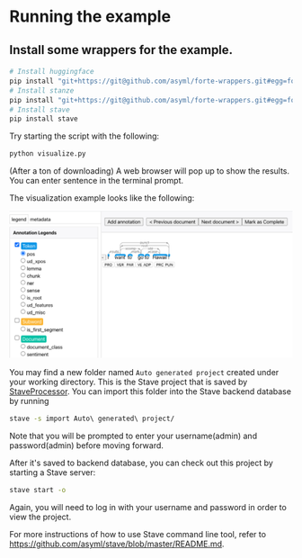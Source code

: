 # Running the example

## Install some wrappers for the example.

```bash
# Install huggingface
pip install "git+https://git@github.com/asyml/forte-wrappers.git#egg=forte.huggingface&subdirectory=src/huggingface"
# Install stanze
pip install "git+https://git@github.com/asyml/forte-wrappers.git#egg=forte.stanza&subdirectory=src/stanza"
# Install stave
pip install stave
```

Try starting the script with the following:

```bash 
python visualize.py
```

(After a ton of downloading) A web browser will pop up to show the results. You can enter sentence in the terminal prompt.

The visualization example looks like the following:

![visualization example](example_visualized.png)

You may find a new folder named `Auto generated project` created under your working directory. This is the Stave project that is saved by [StaveProcessor](https://github.com/asyml/forte/blob/master/forte/processors/stave/stave_processor.py#L46). You can import this folder into the Stave backend database by running
```bash
stave -s import Auto\ generated\ project/
```
Note that you will be prompted to enter your username(admin) and password(admin) before moving forward.

After it's saved to backend database, you can check out this project by starting a Stave server:
```bash
stave start -o
```
Again, you will need to log in with your username and password in order to view the project.

For more instructions of how to use Stave command line tool, refer to https://github.com/asyml/stave/blob/master/README.md.